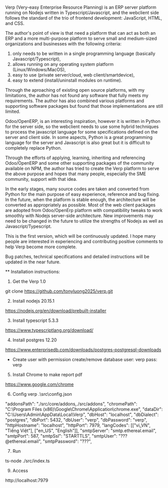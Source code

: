 Verp (Very-easy Enterprise Resource Planning) is an ERP server platform running on Nodejs written in Typescript/Javascript, and the webclient side follows the standard of the trio of frontend development: JavaScript, HTML, and CSS.

The author's point of view is that need a platform that can act as both an ERP and a more multi-purpose platform to serve small and medium-sized organizations and businesses with the following criteria:

1) only needs to be written in a single programming language (basically Javascript/Typescript),
2) allows running on any operating system platform (Linux/Windows/MacOS),
3) easy to use (private server/cloud, web client/smartdevice),
4) easy to extend (install/uninstall modules on runtime).

Through the aproaching of existing open source platforms, with my limitations, the author has not found any software that fully meets my requirements. The author has also combined various platforms and supporting software packages but found that those implementations are still limited.

Odoo/OpenERP, is an interesting inspiration, however it is written in Python for the server side, so the webclient needs to use some hybrid techniques to process the javascript language for some specifications defined on the server and client side. In some aspects, Python is a great programming language for the server and Javascript is also great but it is difficult to completely replace Python.

Through the efforts of applying, learning, inheriting and referencing Odoo/OpenERP and some other supporting packages of the community available on NPM, the author has tried to create the Verp platform to serve the above purpose and hopes that many people, especially the SME community, support with that idea. 

In the early stages, many source codes are taken and converted from Python for the main purpose of easy experience, reference and bug fixing. In the future, when the platform is stable enough, the architecture will be converted as appropriately as possible. Most of the web client packages are adopted from Odoo/OpenErp platform with compatibility tweaks to work smoothly with Nodejs server-side architecture. New improvements may need to be changed in the future to utilize the strengths of Nodejs as well as Javascript/Typescript.

This is the first version, which will be continuously updated. I hope many people are interested in experiencing and contributing positive comments to help Verp become more complete.

Bug patches, technical specifications and detailed instructions will be updated in the near future.

** Installation instructions:

1) Get the Verp 1.0

  git clone https://github.com/tonyluong2025/verp.git

2) Install nodejs 20.15.1

  https://nodejs.org/en/download/prebuilt-installer

3) Install typescript 5.3.3

  https://www.typescriptlang.org/download/

4) Install postgres 12.20
  
  https://www.enterprisedb.com/downloads/postgres-postgresql-downloads

  * Create user with permission create/remove database 
    user: verp
    pass: verp

5) Install Chrome to make report pdf

  https://www.google.com/chrome

6) Config verp .\src\config.json

  "addonsPath": "./src/core/addons,./src/addons",
  "chromePath": "C:\\Program Files (x86)\\Google\\Chrome\\Application\\chrome.exe",
  "dataDir": "C:\\Users\\Admin\\AppData\\Local\\Verp",
  "dbHost": "localhost",
  "dbDialect": "postgres",
  "dbPort": 5432,
  "dbUser": "verp",
  "dbPassword": "verp",
  "httpHostname": "localhost",
  "httpPort": 7979,
  "langCodes": [["vi_VN", "Tiếng Việt"], ["en_US", "English"]],
  "smtpServer": "smtp.ethereal.email",
  "smtpPort": 587,
  "smtpSsl": "STARTTLS",
  "smtpUser": "???@ethereal.email",
  "smtpPassword": "???",

7) Run

  ts-node ./src/index.ts

9) Access

  http://localhost:7979